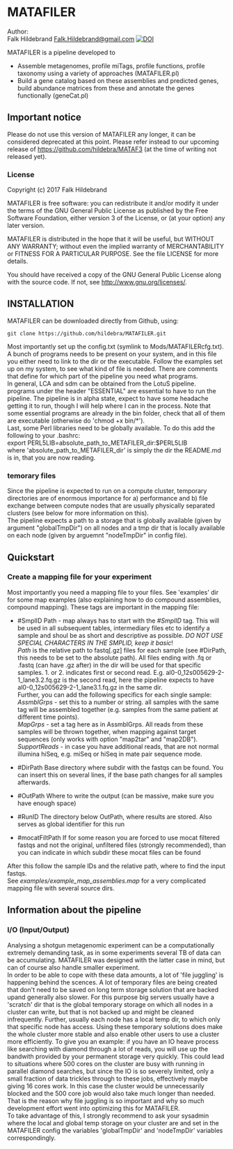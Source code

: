 # MATAFILER

Author:  
Falk Hildebrand <Falk.Hildebrand@gmail.com>
[![DOI](https://zenodo.org/badge/81440941.svg)](https://zenodo.org/badge/latestdoi/81440941)

MATAFILER is a pipeline developed to 
- Assemble metagenomes, profile miTags, profile functions, profile taxonomy using a variety of approaches (MATAFILER.pl)
- Build a gene catalog based on these assemblies and predicted genes, build abundance matrices from these and annotate the genes functionally (geneCat.pl)

## Important notice

Please do not use this version of MATAFILER any longer, it can be considered deprecated at this point. Please refer instead to our upcoming release of https://github.com/hildebra/MATAF3 (at the time of writing not released yet).

### License

 Copyright (c) 2017 Falk Hildebrand

 MATAFILER is free software: you can redistribute it and/or modify
 it under the terms of the GNU General Public License as published by
 the Free Software Foundation, either version 3 of the License, or
 (at your option) any later version.

 MATAFILER is distributed in the hope that it will be useful,
 but WITHOUT ANY WARRANTY; without even the implied warranty of
 MERCHANTABILITY or FITNESS FOR A PARTICULAR PURPOSE.
 See the file LICENSE for more details.

 You should have received a copy of the GNU General Public License
 along with the source code.  If not, see <http://www.gnu.org/licenses/>.


## INSTALLATION

MATAFILER can be downloaded directly from Github, using:
```
git clone https://github.com/hildebra/MATAFILER.git
```
Most importantly set up the config.txt (symlink to Mods/MATAFILERcfg.txt). A bunch of programs needs to be present on your system, and in this file you either need to link to the dir or the executable. Follow the examples set up on my system, to see what kind of file is needed. There are comments that define for which part of the pipeline you need what programs.  
In general, LCA and sdm can be obtained from the LotuS pipeline.  
programs under the header "ESSENTIAL" are essential to have to run the pipeline.
The pipeline is in alpha state, expect to have some headache getting it to run, though I will help where I can in the process. Note that some essential programs are already in the bin folder, check that all of them are executable (otherwise do 'chmod +x bin/*').  
Last, some Perl libraries need to be globally available. To do this add the following to your .bashrc:  
export PERL5LIB=absolute_path_to_METAFILER_dir:$PERL5LIB  
where 'absolute_path_to_METAFILER_dir' is simply the dir the README.md is in, that you are now reading.  
### temorary files
Since the pipeline is expected to run on a compute cluster, temporary directories are of enormous importance for a) performance and b) file exchange between compute nodes that are usually physically separated clusters (see below for more information on this).  
The pipeline expects a path to a storage that is globally available (given by argument "globalTmpDir") on all nodes and a tmp dir that is locally available on each node (given by arguemnt "nodeTmpDir" in config file).  

## Quickstart
### Create a mapping file for your experiment
Most importantly you need a mapping file to your files. See 'examples' dir for some map examples (also explaining how to do compound assemblies, compound mapping). These tags are important in the mapping file:
- #SmplID	Path - map always has to start with the *#SmplID* tag. This will be used in all subsequent tables, intermediary files etc to identify a sample and shoul be as short and descriptive as possible. *DO NOT USE SPECIAL CHARACTERS IN THE SMPLID, keep it basic*!  
*Path* is the relative path to fastq[.gz] files for each sample (see #DirPath, this needs to be set to the absolute path). All files ending with .fq or .fastq (can have .gz after) in the dir will be used for that specific samples. 1. or 2. indicates first or second read. E.g. al0-0_12s005629-2-1_lane3.2.fq.gz is the second read, here the pipeline expects to have al0-0_12s005629-2-1_lane3.1.fq.gz in the same dir.  
Further, you can add the following specifics for each single sample:   
*AssmblGrps* - set this to a number or string. all samples with the same tag will be assembled together (e.g. samples from the same patient at different time points).  
*MapGrps* - set a tag here as in AssmblGrps. All reads from these samples will be thrown together, when mapping against target sequences (only works with option "map2tar" and "map2DB").
*SupportReads* - in case you have additional reads, that are not normal illumina hiSeq, e.g. miSeq or hiSeq in mate pair sequence mode.
 
- #DirPath	Base directory where subdir with the fastqs can be found. You can insert this on several lines, if the base path changes for all samples afterwards.
- #OutPath	Where to write the output (can be massive, make sure you have enough space)
- #RunID	The directory below OutPath, where results are stored. Also serves as global identifier for this run
- #mocatFiltPath	If for some reason you are forced to use mocat filtered fastqs and not the original, unfiltered files (strongly recommended), than you can indicate in which subdir these mocat files can be found

After this follow the sample IDs and the relative path, where to find the input fastqs.  
See _examples/example_map_assemblies.map_ for a very complicated mapping file with several source dirs.

## Information about the pipeline
### I/O (Input/Output)
Analysing a shotgun metagenomic experiment can be a computationally extremely demanding task, as in some experiments several TB of data can be accumulating. MATAFILER was designed with the latter case in mind, but can of course also handle smaller experiment.  
In order to be able to cope with these data amounts, a lot of 'file juggling' is happening behind the scences. A lot of temporary files are being created that don't need to be saved on long term storage solution that are backed upand generally also slower. For this purpose big servers usually have a 'scratch' dir that is the global temporary storage on which all nodes in a cluster can write, but that is not backed up and might be cleaned infrequently. Further, usually each node has a local temp dir, to which only that specific node has access. Using these temporary solutions does make the whole cluster more stable and also enable other users to use a cluster more efficiently. To give you an example: if you have an IO heave process like searching with diamond through a lot of reads, you will use up the bandwith provided by your permanent storage very quickly. This could lead to situations where 500 cores on the cluster are busy with running in parallel diamond searches, but since the IO is so severely limited, only a small fraction of data trickles through to these jobs, effectively maybe giving 16 cores work. In this case the cluster would be unnecessarily blocked and the 500 core job would also take much longer than needed. That is the reason why file juggling is so important and why so much development effort went into optimizing this for MATAFILER.  
To take advantage of this, I strongly recommend to ask your sysadmin where the local and global temp storage on your cluster are and set in the MATAFILER config the variables 'globalTmpDir' and 'nodeTmpDir' variables correspondingly. 
